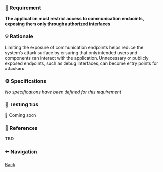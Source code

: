 ### 📌 Requirement
**The application must restrict access to communication endpoints, exposing them only through authorized interfaces**


### 💡 Rationale 

Limiting the exposure of communication endpoints helps reduce the system’s attack surface by ensuring that only intended users and components can interact with the application. Unnecessary or publicly exposed endpoints, such as debug interfaces, can become entry points for attackers


### ⚙️ Specifications 

_No specifications have been defined for this requirement_


### 🧪 Testing tips 

🚧 Coming soon


### 🔗 References 

TBD


### ⬅️ Navigation 

[Back](Readme.md)
